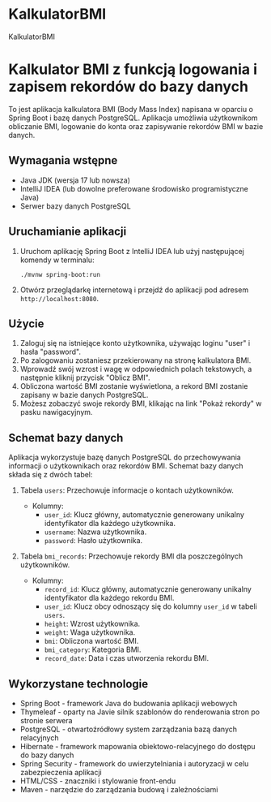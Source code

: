 # KalkulatorBMI
 KalkulatorBMI

# Kalkulator BMI z funkcją logowania i zapisem rekordów do bazy danych

To jest aplikacja kalkulatora BMI (Body Mass Index) napisana w oparciu o Spring Boot i bazę danych PostgreSQL. Aplikacja umożliwia użytkownikom obliczanie BMI, logowanie do konta oraz zapisywanie rekordów BMI w bazie danych.

## Wymagania wstępne
- Java JDK (wersja 17 lub nowsza)
- IntelliJ IDEA (lub dowolne preferowane środowisko programistyczne Java)
- Serwer bazy danych PostgreSQL

## Uruchamianie aplikacji
1. Uruchom aplikację Spring Boot z IntelliJ IDEA lub użyj następującej komendy w terminalu:
   ```
   ./mvnw spring-boot:run
   ```
2. Otwórz przeglądarkę internetową i przejdź do aplikacji pod adresem `http://localhost:8080`.

## Użycie
1. Zaloguj się na istniejące konto użytkownika, używając loginu "user" i hasła "password".
2. Po zalogowaniu zostaniesz przekierowany na stronę kalkulatora BMI.
3. Wprowadź swój wzrost i wagę w odpowiednich polach tekstowych, a następnie kliknij przycisk "Oblicz BMI".
4. Obliczona wartość BMI zostanie wyświetlona, a rekord BMI zostanie zapisany w bazie danych PostgreSQL.
5. Możesz zobaczyć swoje rekordy BMI, klikając na link "Pokaż rekordy" w pasku nawigacyjnym.

## Schemat bazy danych
Aplikacja wykorzystuje bazę danych PostgreSQL do przechowywania informacji o użytkownikach oraz rekordów BMI. Schemat bazy danych składa się z dwóch tabel:

1. Tabela `users`: Przechowuje informacje o kontach użytkowników.
   - Kolumny:
     - `user_id`: Klucz główny, automatycznie generowany unikalny identyfikator dla każdego użytkownika.
     - `username`: Nazwa użytkownika.
     - `password`: Hasło użytkownika.

2. Tabela `bmi_records`: Przechowuje rekordy BMI dla poszczególnych użytkowników.
   - Kolumny:
     - `record_id`: Klucz główny, automatycznie generowany unikalny identyfikator dla każdego rekordu BMI.
     - `user_id`: Klucz obcy odnoszący się do kolumny `user_id` w tabeli `users`.
     - `height`: Wzrost użytkownika.
     - `weight`: Waga użytkownika.
     - `bmi`: Obliczona wartość BMI.
     - `bmi_category`: Kategoria BMI.
     - `record_date`: Data i czas utworzenia rekordu BMI.

## Wykorzystane technologie
- Spring Boot - framework Java do budowania aplikacji webowych
- Thymeleaf - oparty na Javie silnik szablonów do renderowania stron po stronie serwera
- PostgreSQL - otwartoźródłowy system zarządzania bazą danych relacyjnych
- Hibernate - framework mapowania obiektowo-relacyjnego do dostępu do bazy danych
- Spring Security - framework do uwierzytelniania i autoryzacji w celu zabezpieczenia aplikacji
- HTML/CSS - znaczniki i stylowanie front-endu
- Maven - narzędzie do zarządzania budową i zależnościami
